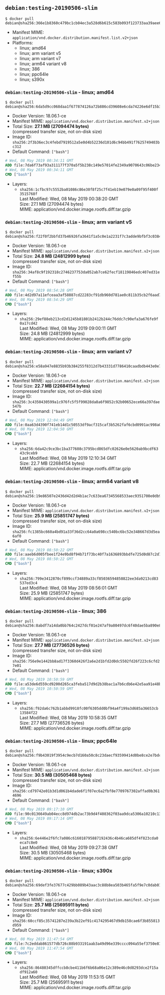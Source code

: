 ## `debian:testing-20190506-slim`

```console
$ docker pull debian@sha256:366e1b8360c479bc1cb04ec3a528d6b615c583b093f123733aa39aee635fab57
```

-	Manifest MIME: `application/vnd.docker.distribution.manifest.list.v2+json`
-	Platforms:
	-	linux; amd64
	-	linux; arm variant v5
	-	linux; arm variant v7
	-	linux; arm64 variant v8
	-	linux; 386
	-	linux; ppc64le
	-	linux; s390x

### `debian:testing-20190506-slim` - linux; amd64

```console
$ docker pull debian@sha256:6da5d9cc068daa1f677874126a72b886cd39608e6cda74226e6df15b3beff2de
```

-	Docker Version: 18.06.1-ce
-	Manifest MIME: `application/vnd.docker.distribution.manifest.v2+json`
-	Total Size: **27.1 MB (27094474 bytes)**  
	(compressed transfer size, not on-disk size)
-	Image ID: `sha256:2f3b36ec3c4febd7919512a5e0d4b52236d101d6c94bb491f7625749403bc312`
-	Default Command: `["bash"]`

```dockerfile
# Wed, 08 May 2019 00:34:11 GMT
ADD file:7da6f73af93a311177f370a5f5b238c149e57014fe2349a9070643c06be23466 in / 
# Wed, 08 May 2019 00:34:11 GMT
CMD ["bash"]
```

-	Layers:
	-	`sha256:1cfbc97c5552ba01086c86e30f8f25c7f41eb19e079e0a09f95f400f3515768f`  
		Last Modified: Wed, 08 May 2019 00:38:20 GMT  
		Size: 27.1 MB (27094474 bytes)  
		MIME: application/vnd.docker.image.rootfs.diff.tar.gzip

### `debian:testing-20190506-slim` - linux; arm variant v5

```console
$ docker pull debian@sha256:f22f0f2bbfd37b46926fa3641f1a5c0e1a2231f7c3adde9bfbf3c03842d1d749
```

-	Docker Version: 18.06.1-ce
-	Manifest MIME: `application/vnd.docker.distribution.manifest.v2+json`
-	Total Size: **24.8 MB (24812999 bytes)**  
	(compressed transfer size, not on-disk size)
-	Image ID: `sha256:34af8c9f192318c2746237753da052ab7ce62fecf18119846edc407ed31ef55b`
-	Default Command: `["bash"]`

```dockerfile
# Wed, 08 May 2019 08:54:28 GMT
ADD file:4d2d97a11efceaa3af58887cd22283cf91db960d781ae0c811b35cb2f6aad772 in / 
# Wed, 08 May 2019 08:54:29 GMT
CMD ["bash"]
```

-	Layers:
	-	`sha256:29ef88eb213cd2d1245b81801b2412b244c76ddc7c90efa3a676fe9f0a17cd42`  
		Last Modified: Wed, 08 May 2019 09:00:11 GMT  
		Size: 24.8 MB (24812999 bytes)  
		MIME: application/vnd.docker.image.rootfs.diff.tar.gzip

### `debian:testing-20190506-slim` - linux; arm variant v7

```console
$ docker pull debian@sha256:e58a947e8835b93b384255f8312d7b43331d7786410caadbdb443e0e76a892cb
```

-	Docker Version: 18.06.1-ce
-	Manifest MIME: `application/vnd.docker.distribution.manifest.v2+json`
-	Total Size: **22.7 MB (22684154 bytes)**  
	(compressed transfer size, not on-disk size)
-	Image ID: `sha256:3c4350430599a1c976fc5f5f99028da8a6f9852c92b00652ece66a397dae547b`
-	Default Command: `["bash"]`

```dockerfile
# Wed, 08 May 2019 12:04:49 GMT
ADD file:0aa63d4390f741eb14d1c50553df9acf315caf3b5262faf6cbd0991ac998a0ac in / 
# Wed, 08 May 2019 12:04:50 GMT
CMD ["bash"]
```

-	Layers:
	-	`sha256:6da42c9ce3bc1ba377608c3795bcd865dfc02626e0e5620ab9bcdf6343c9ceb9`  
		Last Modified: Wed, 08 May 2019 12:10:34 GMT  
		Size: 22.7 MB (22684154 bytes)  
		MIME: application/vnd.docker.image.rootfs.diff.tar.gzip

### `debian:testing-20190506-slim` - linux; arm64 variant v8

```console
$ docker pull debian@sha256:19e86507e2436d42d2d4b1ac7c633ea67345568533aec9351700e0db9bc6206e
```

-	Docker Version: 18.06.1-ce
-	Manifest MIME: `application/vnd.docker.distribution.manifest.v2+json`
-	Total Size: **25.9 MB (25851747 bytes)**  
	(compressed transfer size, not on-disk size)
-	Image ID: `sha256:fc1385bc660a4bd91a33f36d2cc64a0a698cc540bc6bc52e348667d3d5ea6af0`
-	Default Command: `["bash"]`

```dockerfile
# Wed, 08 May 2019 08:50:22 GMT
ADD file:aaeb6d005fbee1f24e9bd8f94b71f73bc40f7a1636893bbdfe725d0d87c2d76e in / 
# Wed, 08 May 2019 08:50:22 GMT
CMD ["bash"]
```

-	Layers:
	-	`sha256:799e3412870cf899ccf34889a33cf85036594858822ee3da9213cd83537ed3c4`  
		Last Modified: Wed, 08 May 2019 08:56:01 GMT  
		Size: 25.9 MB (25851747 bytes)  
		MIME: application/vnd.docker.image.rootfs.diff.tar.gzip

### `debian:testing-20190506-slim` - linux; 386

```console
$ docker pull debian@sha256:8abdf7a14da0bb764c2427dcf01e247af9a80497dc6f40dae5ba890e8bba8d5a
```

-	Docker Version: 18.06.1-ce
-	Manifest MIME: `application/vnd.docker.distribution.manifest.v2+json`
-	Total Size: **27.7 MB (27736526 bytes)**  
	(compressed transfer size, not on-disk size)
-	Image ID: `sha256:756e9e1442bb8ad17f3360d426f2a6e2d1bfd2d0dc5502fd26f223c6cfd27e01`
-	Default Command: `["bash"]`

```dockerfile
# Wed, 08 May 2019 10:50:59 GMT
ADD file:a53de6d559cd9200d265ca3feba517d9d2b38bac1a7b6cdb6e42e5aa91e48b01 in / 
# Wed, 08 May 2019 10:50:59 GMT
CMD ["bash"]
```

-	Layers:
	-	`sha256:f92da6c762b1abbd9918fc00f6305dd0bf94a4f199a3d685a36653cb13584f22`  
		Last Modified: Wed, 08 May 2019 10:58:35 GMT  
		Size: 27.7 MB (27736526 bytes)  
		MIME: application/vnd.docker.image.rootfs.diff.tar.gzip

### `debian:testing-20190506-slim` - linux; ppc64le

```console
$ docker pull debian@sha256:f9b43019f3954c9ecb7d160a50c8c23daecf93599414d0be8ce2e7bdca285594
```

-	Docker Version: 18.06.1-ce
-	Manifest MIME: `application/vnd.docker.distribution.manifest.v2+json`
-	Total Size: **30.5 MB (30505468 bytes)**  
	(compressed transfer size, not on-disk size)
-	Image ID: `sha256:cd79742e01b3d1d061b4dade6f1f07ec6a2fbf8e7709767302affad0b3614696`
-	Default Command: `["bash"]`

```dockerfile
# Wed, 08 May 2019 09:17:10 GMT
ADD file:90c0136649ab04ecc8d974db2ac73b9d4f408362f03aa9dca5306a10210c1366 in / 
# Wed, 08 May 2019 09:17:14 GMT
CMD ["bash"]
```

-	Layers:
	-	`sha256:6e446e2f6fc7a086c616018795887192436c4b46ca685df4f823cda0eca7c8e0`  
		Last Modified: Wed, 08 May 2019 09:27:38 GMT  
		Size: 30.5 MB (30505468 bytes)  
		MIME: application/vnd.docker.image.rootfs.diff.tar.gzip

### `debian:testing-20190506-slim` - linux; s390x

```console
$ docker pull debian@sha256:69def3fe37677c429bb089b43aac3c88b8ea503b465fa5f9e7c0dab015f93638
```

-	Docker Version: 18.06.1-ce
-	Manifest MIME: `application/vnd.docker.distribution.manifest.v2+json`
-	Total Size: **25.7 MB (25695911 bytes)**  
	(compressed transfer size, not on-disk size)
-	Image ID: `sha256:60ccf85c35741287e239a3b22ef91c4174295467d9db158cae6f3b855813d959`
-	Default Command: `["bash"]`

```dockerfile
# Wed, 08 May 2019 11:47:54 GMT
ADD file:7c2eddab861577db726c88b933191aab3a49d96e339cccc094a55ef3750e815c in / 
# Wed, 08 May 2019 11:47:54 GMT
CMD ["bash"]
```

-	Layers:
	-	`sha256:86480345dffccb8cbe411b6f6b68a06e12c389e46c0d8293dce2f15adf912a60`  
		Last Modified: Wed, 08 May 2019 11:53:15 GMT  
		Size: 25.7 MB (25695911 bytes)  
		MIME: application/vnd.docker.image.rootfs.diff.tar.gzip
